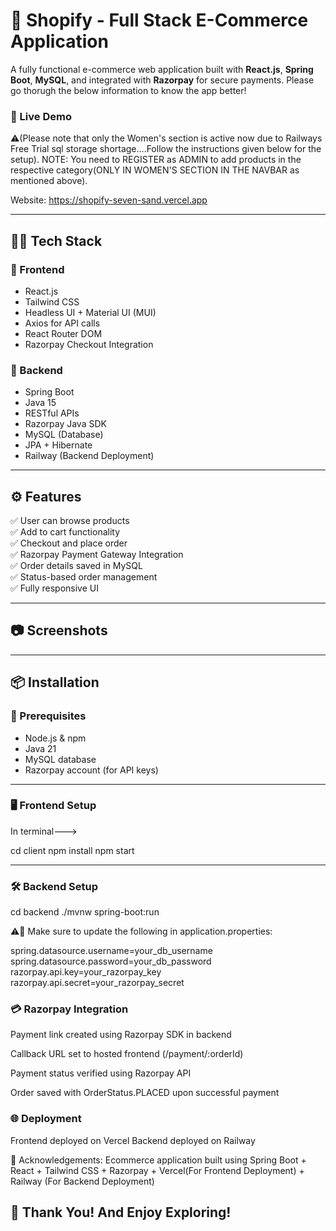# 🛒 Shopify - Full Stack E-Commerce Application

A fully functional e-commerce web application built with **React.js**, **Spring Boot**, **MySQL**, and integrated with **Razorpay** for secure payments.
Please go thorugh the below information to know the app better!

### 🚀 Live Demo

⚠️(Please note that only the Women's section is active now due to Railways Free Trial sql storage shortage....Follow the instructions given below for the setup).
NOTE: You need to REGISTER as ADMIN to add products in the respective category(ONLY IN WOMEN'S SECTION IN THE NAVBAR as mentioned above). 


Website: https://shopify-seven-sand.vercel.app  



---

## 🧑‍💻 Tech Stack

### 🔹 Frontend
- React.js
- Tailwind CSS
- Headless UI + Material UI (MUI)
- Axios for API calls
- React Router DOM
- Razorpay Checkout Integration

### 🔸 Backend
- Spring Boot
- Java 15
- RESTful APIs
- Razorpay Java SDK
- MySQL (Database)
- JPA + Hibernate
- Railway (Backend Deployment)

---

## ⚙️ Features

✅ User can browse products  
✅ Add to cart functionality  
✅ Checkout and place order  
✅ Razorpay Payment Gateway Integration  
✅ Order details saved in MySQL  
✅ Status-based order management  
✅ Fully responsive UI

---

## 📷 Screenshots



---

## 📦 Installation

### 🚧 Prerequisites
- Node.js & npm
- Java 21
- MySQL database
- Razorpay account (for API keys)

---

### 🖥️ Frontend Setup

In terminal--->

cd client
npm install
npm start

---

### 🛠️ Backend Setup

cd backend
./mvnw spring-boot:run

⚠️🛑 Make sure to update the following in application.properties:

spring.datasource.username=your_db_username
spring.datasource.password=your_db_password
razorpay.api.key=your_razorpay_key
razorpay.api.secret=your_razorpay_secret



### 💳 Razorpay Integration
Payment link created using Razorpay SDK in backend

Callback URL set to hosted frontend (/payment/:orderId)

Payment status verified using Razorpay API

Order saved with OrderStatus.PLACED upon successful payment

### 🌐 Deployment

Frontend deployed on Vercel
Backend deployed on Railway

🙌 Acknowledgements: 
Ecommerce application built using Spring Boot + React + Tailwind CSS + Razorpay + Vercel(For Frontend Deployment) + Railway (For Backend Deployment)

## 🙏 Thank You! And Enjoy Exploring!
